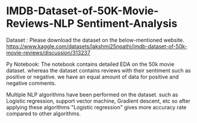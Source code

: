 # IMDB-Dataset-of-50K-Movie-Reviews-NLP Sentiment-Analysis


Dataset : 
Please download the dataset on the below-mentioned website.
https://www.kaggle.com/datasets/lakshmi25npathi/imdb-dataset-of-50k-movie-reviews/discussion/313237

Py Notebook:
The notebook contains detailed EDA on the 50k movie dataset. whereas the dataset contains reviews with their sentiment such as positive or negative.
we have an equal amount of data for positive and negative comments.

Multiple NLP algorithms have been performed on the dataset. such as Logistic regression, support vector machine, Gradient descent, etc
so after applying these algorithms "Logistic regression" gives more accuracy rate compared to other algorithms.
